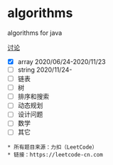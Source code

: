 # algorithms
algorithms for java

[讨论](https://gitter.im/lingyunxin/community)

- [x] array 2020/06/24-2020/11/23
- [ ] string 2020/11/24-
- [ ] 链表
- [ ] 树
- [ ] 排序和搜索
- [ ] 动态规划
- [ ] 设计问题
- [ ] 数学
- [ ] 其它

```
* 所有题目来源：力扣（LeetCode）
* 链接：https://leetcode-cn.com
```

